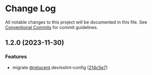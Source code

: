 # Change Log

All notable changes to this project will be documented in this file.
See [Conventional Commits](https://conventionalcommits.org) for commit guidelines.

## 1.2.0 (2023-11-30)


### Features

* migrate [@relucent](https://github.com/relucent).dev/eslint-config ([214c5e7](https://github.com/RelucentDev/relucent-pkg/commit/214c5e74d5ad21c09bcc2a2913bffd2716979bf0))
